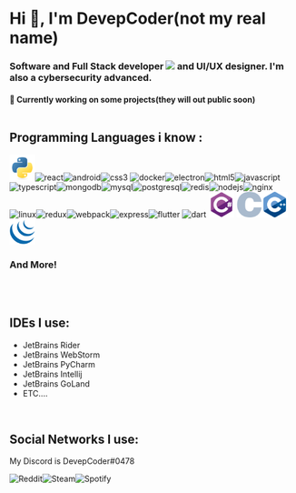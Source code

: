 <h1>Hi 👋, I'm DevepCoder(not my real name)</h1>
<h3>Software and Full Stack developer  <img src="https://i.imgur.com/uoimZSJ.gif" height="30" /> and UI/UX designer. I'm also a cybersecurity advanced.</h3>
<h4>🔭 Currently working on some projects(they will out public soon)


<br/>
<a>

</a>
<br/>

<h2>Programming Languages i know :</h2>
<img src="https://raw.githubusercontent.com/devicons/devicon/master/icons/python/python-original.svg" alt="python" width="45" height="45"/><img src="https://devicons.github.io/devicon/devicon.git/icons/react/react-original-wordmark.svg" alt="react" width="45" height="45"/><img src="https://devicons.github.io/devicon/devicon.git/icons/android/android-original-wordmark.svg" alt="android" width="45" height="45"/><img src="https://devicons.github.io/devicon/devicon.git/icons/css3/css3-original-wordmark.svg" alt="css3" width="45" height="45"/> <img src="https://devicons.github.io/devicon/devicon.git/icons/docker/docker-original-wordmark.svg" alt="docker" width="45" height="45"/><img src="https://devicons.github.io/devicon/devicon.git/icons/electron/electron-original.svg" alt="electron" width="45" height="45"/><img src="https://devicons.github.io/devicon/devicon.git/icons/html5/html5-original-wordmark.svg" alt="html5" width="45" height="45"/><img src="https://devicons.github.io/devicon/devicon.git/icons/javascript/javascript-original.svg" alt="javascript" width="45" height="45"/><img src="https://devicons.github.io/devicon/devicon.git/icons/typescript/typescript-original.svg" alt="typescript" width="45" height="45"/><img src="https://devicons.github.io/devicon/devicon.git/icons/mongodb/mongodb-original-wordmark.svg" alt="mongodb" width="45" height="45"/><img src="https://devicons.github.io/devicon/devicon.git/icons/mysql/mysql-original-wordmark.svg" alt="mysql" width="45" height="45"/><img src="https://devicons.github.io/devicon/devicon.git/icons/postgresql/postgresql-original-wordmark.svg" alt="postgresql" width="45" height="45"/><img src="https://devicons.github.io/devicon/devicon.git/icons/redis/redis-original-wordmark.svg" alt="redis" width="45" height="45"/><img src="https://devicons.github.io/devicon/devicon.git/icons/nodejs/nodejs-original-wordmark.svg" alt="nodejs" width="45" height="45"/><img src="https://devicons.github.io/devicon/devicon.git/icons/nginx/nginx-original.svg" alt="nginx" width="45" height="45"/><img src="https://devicons.github.io/devicon/devicon.git/icons/linux/linux-original.svg" alt="linux" width="45" height="45"/><img src="https://devicons.github.io/devicon/devicon.git/icons/redux/redux-original.svg" alt="redux" width="45" height="45"/><img src="https://devicons.github.io/devicon/devicon.git/icons/webpack/webpack-original.svg" alt="webpack" width="45" height="45"/><img src="https://devicons.github.io/devicon/devicon.git/icons/express/express-original-wordmark.svg" alt="express" width="45" height="45"/><img src="https://cdn.jsdelivr.net/npm/simple-icons@3.1.0/icons/flutter.svg" alt="flutter" width="45" height="45"/> <img src="https://cdn.jsdelivr.net/npm/simple-icons@3.1.0/icons/dart.svg" alt="dart" width="45" height="45"/>
<img src="https://raw.githubusercontent.com/devicons/devicon/master/icons/csharp/csharp-original.svg" alt="C#" height="45"/>
<img src="https://raw.githubusercontent.com/devicons/devicon/master/icons/c/c-original.svg" alt="C" width="45" height="45"/><img src="https://raw.githubusercontent.com/devicons/devicon/master/icons/cplusplus/cplusplus-original.svg" alt="C++" height="45"/>
<img src="https://raw.githubusercontent.com/devicons/devicon/master/icons/jquery/jquery-plain.svg" alt="JQuery.js" height="45"/>
<br><h3>
And More!
</h3></br>

<br>


<h2>IDEs I use: </h2>
<ul>
 <li>JetBrains Rider</li>
 <li>JetBrains WebStorm</li>
 <li>JetBrains PyCharm</li>
 <li>JetBrains Intellij</li>
 <li>JetBrains GoLand</li>
 <li>ETC....</li>
</ul>
<br>


<h2>Social Networks I use:</h2>

<p>My Discord is DevepCoder#0478</p>
<img src="https://discord.com/assets/3abe9ce5a00cc24bd8aae04bf5968f4c.png" onclick="window.open('https://steamcommunity.com/profiles/76561199019160534', '_blank')" height="30px" alt="Reddit" width="30px"/><img src="https://discord.com/assets/f09c1c70a67ceaaeb455d163f3f9cbb8.png" alt="Steam" onclick="window.open('https://www.reddit.com/u/DevepCoder', '_blank')" height="30px" width="30px"/><img src="https://discord.com/assets/f0655521c19c08c4ea4e508044ec7d8c.png" alt="Spotify" onclick="window.open('https://open.spotify.com/user/dex5dx0rsr4vcx3oqs0ip2hlw', '_blank')" height="30px" width="30px"/>
